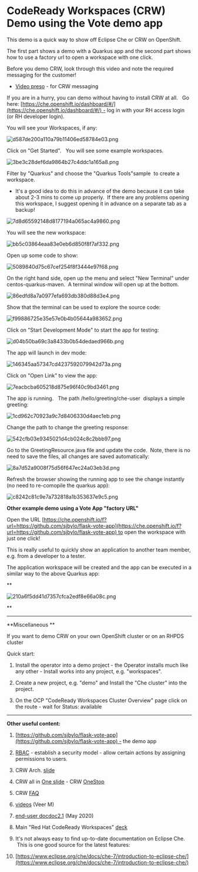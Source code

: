 # CodeReady Workspaces (CRW) Demo using the Vote demo app

This demo is a quick way to show off Eclipse Che or CRW on OpenShift. 

The first part shows a demo with a Quarkus app and the second part shows how to use a factory url to open a workspace with one click.

Before you demo CRW, look through this video and note the required messaging for the customer! 

* [Video preso](https://my.allego.com/play.do?contentId=659233&sch=20921) - for CRW messaging

If you are in a hurry, you can demo without having to install CRW at all.   Go here: [https://che.openshift.io/dashboard/#/](https://che.openshift.io/dashboard/#/) - log in with your RH access login (or RH developer login).

You will see your Workspaces, if any:

![d587de200a110a79b11406ed58784e03.png](image/d587de200a110a79b11406ed58784e03.png)

Click on "Get Started".   You will see some example workspaces. 

![3be3c28def6da9864b27c4ddc1a165a8.png](image/3be3c28def6da9864b27c4ddc1a165a8.png)

Filter by "Quarkus" and choose the "Quarkus Tools"sample  to create a workspace.  

* It's a good idea to do this in advance of the demo because it can take about 2-3 mins to come up properly.  If there are any problems opening this workspace, I suggest opening it in advance on a separate tab as a backup!

![7d8d65592148d8177194a065ac4a9860.png](image/7d8d65592148d8177194a065ac4a9860.png)

You will see the new workspace: 

![bb5c03864eaa83e0eb6d850f8f7af332.png](image/bb5c03864eaa83e0eb6d850f8f7af332.png)

Open up some code to show:

![5089840d75c67cef254f8f3444e97f68.png](image/5089840d75c67cef254f8f3444e97f68.png)

On the right hand side, open up the menu and select "New Terminal" under centos-quarkus-maven.  A terminal window will open up at the bottom.  

![86edfd8a7a0977efa693db380d88d3e4.png](image/86edfd8a7a0977efa693db380d88d3e4.png)

Show that the terminal can be used to explore the source code:

![f99886725e35e57e0b4b05644a983652.png](image/f99886725e35e57e0b4b05644a983652.png)

Click on "Start Development Mode" to start the app for testing:

![d04b50ba69c3a8433b0b54dedaed966b.png](image/d04b50ba69c3a8433b0b54dedaed966b.png)

The app will launch in dev mode:

![146345aa57347cd4237592079942d73a.png](image/146345aa57347cd4237592079942d73a.png)

Click on "Open Link" to view the app:

![7eacbcba605218d875e96f40c9bd3461.png](image/7eacbcba605218d875e96f40c9bd3461.png)

The app is running.   The path /hello/greeting/che-user  displays a simple greeting: 

![1cd962c70923a9c7d8406330d4aec1eb.png](image/1cd962c70923a9c7d8406330d4aec1eb.png)

Change the path to change the greeting response:

![542cfb03e9345021d4cb024c8c2bbb97.png](image/542cfb03e9345021d4cb024c8c2bbb97.png)

Go to the GreetingResource.java file and update the code.  Note, there is no need to save the files, all changes are saved automatically: 

![8a7d52a9008f75d56f647ec24a03eb3d.png](image/8a7d52a9008f75d56f647ec24a03eb3d.png)

Refresh the browser showing the running app to see the change instantly (no need to re-comopile the quarkus app): 

![c8242c81c9e7a732818a1b353637e9c5.png](image/c8242c81c9e7a732818a1b353637e9c5.png)

**Other example demo using a Vote App "factory URL"**

Open the URL [https://che.openshift.io/f?url=https://github.com/sjbylo/flask-vote-app](https://che.openshift.io/f?url=https://github.com/sjbylo/flask-vote-app) to open the workspace with just one click! 

This is really useful to quickly show an application to another team member, e.g. from a developer to a tester.  

The application workspace will be created and the app can be executed in a similar way to the above Quarkus app: 

**

![210a6f5dd41d7357cfca2edf8e66a08c.png](image/210a6f5dd41d7357cfca2edf8e66a08c.png)

**

---

**Miscellaneous **

If you want to demo CRW on your own OpenShift cluster or on an RHPDS cluster

Quick start:

1. Install the operator into a demo project - the Operator installs much like any other - Install works into any project, e.g. "workspaces".

2. Create a new project, e.g. "demo" and Install the "Che cluster" into the project.

3. On the OCP "CodeReady Workspaces Cluster Overview" page click on the route - wait for Status: available

---

**Other useful content:**

1. [https://github.com/sjbylo/flask-vote-app](https://github.com/sjbylo/flask-vote-app) - the demo app

2. [RBAC](https://access.redhat.com/documentation/en-us/red_hat_codeready_workspaces/1.2/html-single/administration_guide/index#permissions) - establish a security model - allow certain actions by assigning permissions to users.

3. CRW Arch. [slide](https://docs.google.com/presentation/d/1WFRi9MZD3qksnEuAvgZpNrCjEf1PFLDMyxr-L2xThQA/edit#slide=id.g64798e8100_1_452)

4. CRW all in [One slide](https://docs.google.com/presentation/d/1Zklf--RjGchYD6qJDcVR7BT_s-mGTaRTsxBJvVTuYEM/edit#slide=id.g6beb2c4044_0_235) - CRW [OneStop](https://redhat.highspot.com/items/5c7fd4a981171734ea321621#1)

5. CRW [FAQ](https://docs.google.com/document/d/174USXEPCzTxz-piEk0CaOMzr2R1KhU7-1P7TEG0bBMc/edit#)

6. [videos](https://www.youtube.com/playlist?list=PLf3vm0UK6HKpBA8nWWO--6HtzKm6trH7-) (Veer M)

7. [end-user doc](https://access.redhat.com/documentation/en-us/red_hat_codeready_workspaces/2.0/html-single/end-user_guide/index)[doc2.1](https://access.redhat.com/documentation/en-us/red_hat_codeready_workspaces/2.1/html/installation_guide/index) (May 2020)

8. Main "Red Hat CodeReady Workspaces" [deck](https://docs.google.com/presentation/d/17EYvjLTE45B-nN__diBxnZCkKAMCKiaLWz6O5BO7vbw/edit#slide=id.g64798e8100_1_0)

9. It's not always easy to find up-to-date documentation on Eclipse Che.  This is one good source for the latest features:

1. [https://www.eclipse.org/che/docs/che-7/introduction-to-eclipse-che/](https://www.eclipse.org/che/docs/che-7/introduction-to-eclipse-che/)

